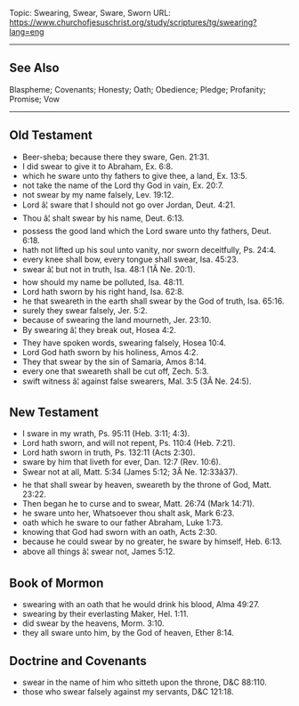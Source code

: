 Topic: Swearing, Swear, Sware, Sworn
URL: https://www.churchofjesuschrist.org/study/scriptures/tg/swearing?lang=eng

---

## See Also

Blaspheme; Covenants; Honesty; Oath; Obedience; Pledge; Profanity; Promise; Vow

---

## Old Testament

- Beer-sheba; because there they sware, Gen. 21:31.
- I did swear to give it to Abraham, Ex. 6:8.
- which he sware unto thy fathers to give thee, a land, Ex. 13:5.
- not take the name of the Lord thy God in vain, Ex. 20:7.
- not swear by my name falsely, Lev. 19:12.
- Lord â¦ sware that I should not go over Jordan, Deut. 4:21.
- Thou â¦ shalt swear by his name, Deut. 6:13.
- possess the good land which the Lord sware unto thy fathers, Deut. 6:18.
- hath not lifted up his soul unto vanity, nor sworn deceitfully, Ps. 24:4.
- every knee shall bow, every tongue shall swear, Isa. 45:23.
- swear â¦ but not in truth, Isa. 48:1 (1Â Ne. 20:1).
- how should my name be polluted, Isa. 48:11.
- Lord hath sworn by his right hand, Isa. 62:8.
- he that sweareth in the earth shall swear by the God of truth, Isa. 65:16.
- surely they swear falsely, Jer. 5:2.
- because of swearing the land mourneth, Jer. 23:10.
- By swearing â¦ they break out, Hosea 4:2.
- They have spoken words, swearing falsely, Hosea 10:4.
- Lord God hath sworn by his holiness, Amos 4:2.
- They that swear by the sin of Samaria, Amos 8:14.
- every one that sweareth shall be cut off, Zech. 5:3.
- swift witness â¦ against false swearers, Mal. 3:5 (3Â Ne. 24:5).

## New Testament

- I sware in my wrath, Ps. 95:11 (Heb. 3:11; 4:3).
- Lord hath sworn, and will not repent, Ps. 110:4 (Heb. 7:21).
- Lord hath sworn in truth, Ps. 132:11 (Acts 2:30).
- sware by him that liveth for ever, Dan. 12:7 (Rev. 10:6).
- Swear not at all, Matt. 5:34 (James 5:12; 3Â Ne. 12:33â37).
- he that shall swear by heaven, sweareth by the throne of God, Matt. 23:22.
- Then began he to curse and to swear, Matt. 26:74 (Mark 14:71).
- he sware unto her, Whatsoever thou shalt ask, Mark 6:23.
- oath which he sware to our father Abraham, Luke 1:73.
- knowing that God had sworn with an oath, Acts 2:30.
- because he could swear by no greater, he sware by himself, Heb. 6:13.
- above all things â¦ swear not, James 5:12.

## Book of Mormon

- swearing with an oath that he would drink his blood, Alma 49:27.
- swearing by their everlasting Maker, Hel. 1:11.
- did swear by the heavens, Morm. 3:10.
- they all sware unto him, by the God of heaven, Ether 8:14.

## Doctrine and Covenants

- swear in the name of him who sitteth upon the throne, D&C 88:110.
- those who swear falsely against my servants, D&C 121:18.

